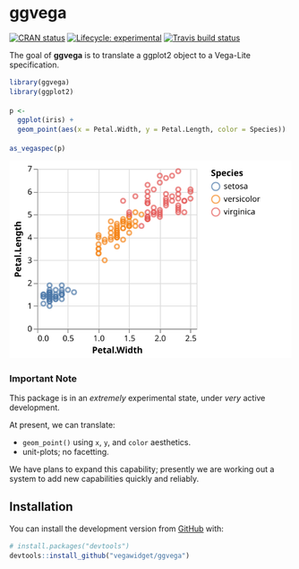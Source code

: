 
<!-- README.md is generated from README.Rmd. Please edit that file -->

# ggvega

<!-- badges: start -->

[![CRAN
status](https://www.r-pkg.org/badges/version/ggvega)](https://cran.r-project.org/package=ggvega)
[![Lifecycle:
experimental](https://img.shields.io/badge/lifecycle-experimental-orange.svg)](https://www.tidyverse.org/lifecycle/#experimental)
[![Travis build
status](https://travis-ci.org/vegawidget/ggvega.svg?branch=master)](https://travis-ci.org/vegawidget/ggvega)
<!-- badges: end -->

The goal of **ggvega** is to translate a ggplot2 object to a Vega-Lite
specification.

``` r
library(ggvega)
library(ggplot2)

p <- 
  ggplot(iris) + 
  geom_point(aes(x = Petal.Width, y = Petal.Length, color = Species))

as_vegaspec(p)
```

![](man/figures/README-example-1.svg)<!-- -->

### Important Note

This package is in an *extremely* experimental state, under *very*
active development.

At present, we can translate:

  - `geom_point()` using `x`, `y`, and `color` aesthetics.
  - unit-plots; no facetting.

We have plans to expand this capability; presently we are working out a
system to add new capabilities quickly and reliably.

## Installation

You can install the development version from
[GitHub](https://github.com/) with:

``` r
# install.packages("devtools")
devtools::install_github("vegawidget/ggvega")
```
